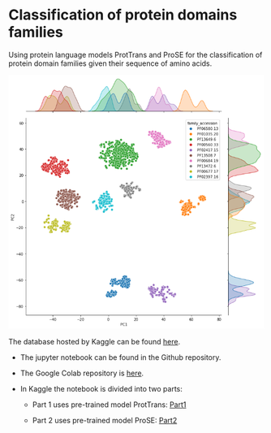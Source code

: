 # Classification of protein domains families
Using protein language models ProtTrans and ProSE for the classification of protein domain families given their sequence of amino acids.

![](tSNE_embedding_domains.png?raw=true "tSNE_embedding_domains")

The database hosted by Kaggle can be found [here](https://www.kaggle.com/datasets/googleai/pfam-seed-random-split).

- The jupyter notebook can be found in the Github repository.

- The Google Colab repository is [here](https://colab.research.google.com/drive/1G5xIYbCP-EaPs9u5mbOLPI04jsJCx3Uy).

- In Kaggle the notebook is divided into two parts:

  - Part 1 uses pre-trained model ProtTrans: [Part1]() 

  - Part 2 uses pre-trained model ProSE: [Part2]()
